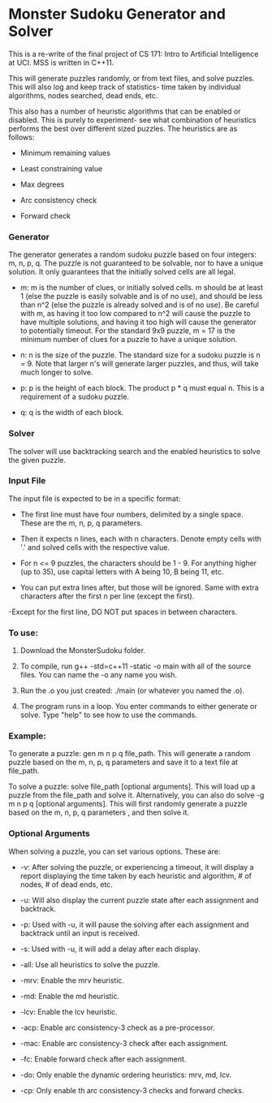 # Monster Sudoku Generator and Solver
This is a re-write of the final project of CS 171: Intro to Artificial Intelligence at UCI. MSS is written in C++11.

This will generate puzzles randomly, or from text files, and solve puzzles. This will also log and keep track of statistics- time taken by individual algorithms, nodes searched, dead ends, etc.

This also has a number of heuristic algorithms that can be enabled or disabled. This is purely to experiment- see what combination of heuristics performs the best over different sized puzzles. The heuristics are as follows:

  - Minimum remaining values
  
  - Least constraining value
  
  - Max degrees
  
  - Arc consistency check
  
  - Forward check

### Generator

The generator generates a random sudoku puzzle based on four integers: m, n, p, q. The puzzle is not guaranteed to be solvable, nor to have a unique solution. It only guarantees that the initially solved cells are all legal.
 
  - m: m is the number of clues, or initially solved cells. m should be at least 1 (else the puzzle is easily solvable and is of no use), and should be less than n^2 (else the puzzle is already solved and is of no use). Be careful with m, as having it too low compared to n^2 will cause the puzzle to have multiple solutions, and having it too high will cause the generator to potentially timeout. For the standard 9x9 puzzle, m = 17 is the minimum number of clues for a puzzle to have a unique solution.
  
  - n: n is the size of the puzzle. The standard size for a sudoku puzzle is n = 9. Note that larger n's will generate larger puzzles, and thus, will take much longer to solve.
  
  - p: p is the height of each block. The product p * q must equal n. This is a requirement of a sudoku puzzle.
  
  - q: q is the width of each block.

### Solver

The solver will use backtracking search and the enabled heuristics to solve the given puzzle.

### Input File
The input file is expected to be in a specific format:

  - The first line must have four numbers, delimited by a single space. These are the m, n, p, q parameters.
  
  - Then it expects n lines, each with n characters. Denote empty cells with '.' and solved cells with the respective value.
  
  - For n <= 9 puzzles, the characters should be 1 - 9. For anything higher (up to 35), use capital letters with A being 10, B being 11, etc.
  
  - You can put extra lines after, but those will be ignored. Same with extra characters after the first n per line (except the first).
  
  -Except for the first line, DO NOT put spaces in between characters.

### To use:

1. Download the MonsterSudoku folder.

2. To compile, run g++ -std=c++11 -static -o main with all of the source files. You can name the -o any name you wish.

3. Run the .o you just created: ./main (or whatever you named the .o).

4. The program runs in a loop. You enter commands to either generate or solve. Type "help" to see how to use the commands.

### Example:

To generate a puzzle: gen m n p q file_path. This will generate a random puzzle based on the m, n, p, q parameters and save it to a text file at file_path.

To solve a puzzle: solve file_path [optional arguments]. This will load up a puzzle from the file_path and solve it.
Alternatively, you can also do solve -g m n p q [optional arguments]. This will first randomly generate a puzzle based on the m, n, p, q parameters , and then solve it.

### Optional Arguments

When solving a puzzle, you can set various options. These are:

  - -v: After solving the puzzle, or experiencing a timeout, it will display a report displaying the time taken by each heuristic and algorithm, # of nodes, # of dead ends, etc.
  
  - -u: Will also display the current puzzle state after each assignment and backtrack.
  
  - -p: Used with -u, it will pause the solving after each assignment and backtrack until an input is received.
  
  - -s: Used with -u, it will add a delay after each display.
  
  - -all: Use all heuristics to solve the puzzle.
  
  - -mrv: Enable the mrv heuristic.
  
  - -md: Enable the md heuristic.
  
  - -lcv: Enable the lcv heuristic.
  
  - -acp: Enable arc consistency-3 check as a pre-processor.
  
  - -mac: Enable arc consistency-3 check after each assignment.
  
  - -fc: Enable forward check after each assignment.
  
  - -do: Only enable the dynamic ordering heuristics: mrv, md, lcv.
  
  - -cp: Only enable th arc consistency-3 checks and forward checks.
